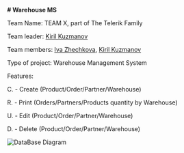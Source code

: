**# Warehouse MS**

Team Name: TEAM X, part of The Telerik Family

Team leader: [Kiril Kuzmanov](https://gitlab.com/kiketo)

Team members: [Iva Zhechkova](https://gitlab.com/ihristova11), [Kiril Kuzmanov](https://gitlab.com/kiketo)

Type of project: Warehouse Management System



Features:

C. - Create (Product/Order/Partner/Warehouse)

R. - Print (Orders/Partners/Products quantity by Warehouse)

U. - Edit (Product/Order/Partner/Warehouse)

D. - Delete (Product/Order/Partner/Warehouse)




![DataBase Diagram](https://gitlab.com/kiketo/ware-house-ms/raw/master/DBDiagramPNG.gif)
